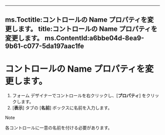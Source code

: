 

---
ms.Toctitle:コントロールの Name プロパティを変更します。
title:コントロールの Name プロパティを変更します。
ms.ContentId:a6bbe04d-8ea9-9b61-c077-5da197aac1fe
---
# コントロールの Name プロパティを変更します。





1. フォーム デザイナーでコントロールを右クリックし、[**プロパティ**] をクリックします。
2. [**表示**] タブの [**名前**] ボックスに名前を入力します。

>[!NOTE]
>各コントロールに一意の名前を付ける必要があります。




